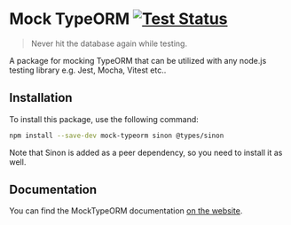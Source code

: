 # Mock TypeORM [![Test Status](https://github.com/jazimabbas/mock-typeorm/actions/workflows/nodejs.yml/badge.svg?branch=master)](https://github.com/jazimabbas/mock-typeorm/actions/workflows/nodejs.yml)

> Never hit the database again while testing.

A package for mocking TypeORM that can be utilized with any node.js testing library e.g. Jest, Mocha, Vitest etc..

## Installation

To install this package, use the following command:

```bash
npm install --save-dev mock-typeorm sinon @types/sinon
```

Note that Sinon is added as a peer dependency, so you need to install it as well.

## Documentation

You can find the MockTypeORM documentation [on the website](https://mock-typeorm-docs.vercel.app).
